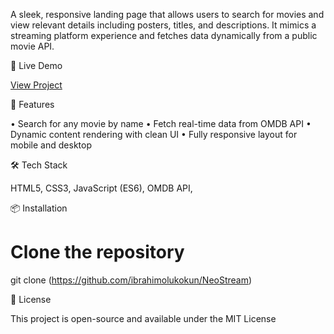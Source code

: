 A sleek, responsive landing page that allows users to search for movies and view relevant details including posters, titles, and descriptions. It mimics a streaming platform experience and fetches data dynamically from a public movie API.

🔗 Live Demo

[View Project](https://neo-stream.vercel.app/)


🚀 Features

• Search for any movie by name
• Fetch real-time data from OMDB API
• Dynamic content rendering with clean UI
• Fully responsive layout for mobile and desktop

🛠 Tech Stack

HTML5,
CSS3,
JavaScript (ES6),
OMDB API,

📦 Installation

# Clone the repository
git clone (https://github.com/ibrahimolukokun/NeoStream)

📄 License

This project is open-source and available under the MIT License
